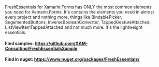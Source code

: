 FreshEssentials for Xamarin.Forms has ONLY the most common elements you need for Xamarin.Forms. It's contains the elements you need in almost every project and nothing more, things like BindablePicker, SegementedButtons, InverseBooleanConverter, TappedGestureAttached, ListViewItemTappedAttached and not much more. It's the lightweight essentials.

#### Find samples: https://github.com/XAM-Consulting/FreshEssentialsSample
#### Find in nuget: https://www.nuget.org/packages/FreshEssentials/

